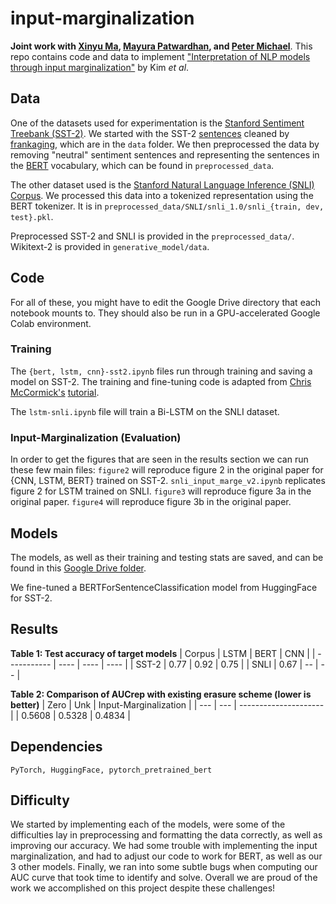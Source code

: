 # input-marginalization
**Joint work with [Xinyu Ma](https://github.com/maxinY), [Mayura Patwardhan](https://github.com/mayapatward), and [Peter Michael](https://github.com/ptrmcl)**. This repo contains code and data to implement ["Interpretation of NLP models through input marginalization"](https://www.aclweb.org/anthology/2020.emnlp-main.255/) by Kim *et al*.

## Data

One of the datasets used for experimentation is the [Stanford Sentiment Treebank (SST-2)](https://www.kaggle.com/atulanandjha/stanford-sentiment-treebank-v2-sst2). We started with the SST-2 [sentences](https://github.com/frankaging/SST2-Sentence) cleaned by [frankaging](https://github.com/frankaging), which are in the `data` folder. We then preprocessed the data by removing "neutral" sentiment sentences and representing the sentences in the [BERT](https://huggingface.co/transformers/model_doc/bert.html) vocabulary, which can be found in `preprocessed_data`.

The other dataset used is the [Stanford Natural Language Inference (SNLI) Corpus](https://nlp.stanford.edu/projects/snli/). We processed this data into a tokenized representation using the BERT tokenizer. It is in `preprocessed_data/SNLI/snli_1.0/snli_{train, dev, test}.pkl`.

Preprocessed SST-2 and SNLI is provided in the `preprocessed_data/`. Wikitext-2 is provided in `generative_model/data`.

## Code

For all of these, you might have to edit the Google Drive directory that each notebook mounts to. They should also be run in a GPU-accelerated Google Colab environment.

### Training
The `{bert, lstm, cnn}-sst2.ipynb` files run through training and saving a model on SST-2. The training and fine-tuning code is adapted from [Chris McCormick's](https://mccormickml.com/) [tutorial](https://mccormickml.com/2019/07/22/BERT-fine-tuning/). 

The `lstm-snli.ipynb` file will train a Bi-LSTM on the SNLI dataset.

### Input-Marginalization (Evaluation)
In order to get the figures that are seen in the results section we can run these few main files:
`figure2` will reproduce figure 2 in the original paper for {CNN, LSTM, BERT} trained on SST-2.
`snli_input_marge_v2.ipynb` replicates figure 2 for LSTM trained on SNLI.
`figure3` will reproduce figure 3a in the original paper.
`figure4` will reproduce figure 3b in the original paper.

## Models

The models, as well as their training and testing stats are saved, and can be found in this [Google Drive folder](https://drive.google.com/drive/folders/1j7VFnPhvn9Yg3fjx1flCQy3tHZlUs0mi?usp=sharing).

We fine-tuned a BERTForSentenceClassification model from HuggingFace for SST-2.

## Results
**Table 1: Test accuracy of target models**
| Corpus      | LSTM | BERT | CNN  |
| ----------- | ---- | ---- | ---- |
| SST-2       | 0.77 | 0.92 | 0.75 |
| SNLI        | 0.67 |  --  |  --  |

**Table 2: Comparison of AUCrep with existing erasure scheme (lower is better)**
| Zero | Unk | Input-Marginalization |
| ---  | --- | --------------------- |
| 0.5608 | 0.5328 | 0.4834 |

## Dependencies
`PyTorch, HuggingFace, pytorch_pretrained_bert`

## Difficulty
We started by implementing each of the models, were some of the difficulties lay in preprocessing and formatting the data correctly, as well as improving our accuracy. We had some trouble with implementing the input marginalization, and had to adjust our code to work for BERT, as well as our 3 other models. Finally, we ran into some subtle bugs when computing our AUC curve that took time to identify and solve. Overall we are proud of the work we accomplished on this project despite these challenges!
